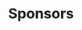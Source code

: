 ---
layout: sponsor
title: Sponsors
permalink: /pages/sponsors
redirect_from: "/partnerwithus"
show-in-nav: true

intro:
  title: We connect top students with innovative brands.
  text: "Students can be a difficult demographic to advertise to, and that’s where CSS comes in. As a student-run
    society, we are uniquely poised to advertise your company’s internships and graduate schemes to our membership of
    nearly a thousand students from one of the world’s top 50 universities."
  buttons:
    - text: Get involved
      theme: dark
      location: "#get-involved"
    - text: Download brochure
      theme: light
      location: "#"

past-sponsors:
  - number: 1
    content: 
    - name: Bloomberg
      logo: /assets/images/core/sponsorship/sponsor-logos/bloomberg.svg
      url: "https://www.bloomberg.com/europe"
    - name: Optiver
      logo: /assets/images/core/sponsorship/sponsor-logos/optiver.svg
      url: "https://optiver.com/"
    - name: Visa
      logo: /assets/images/core/sponsorship/sponsor-logos/visa.svg
      url: "https://visa.co.uk/"
    - name: TPP
      logo: /assets/images/core/sponsorship/sponsor-logos/tpp.svg
      url: "https://tpp-careers.com/"
    - name: Microsoft
      logo: /assets/images/core/sponsorship/sponsor-logos/microsoft.svg
      url: "https://microsoft.com/"
    - name: Dyson
      logo: /assets/images/core/sponsorship/sponsor-logos/dyson.svg
      url: "https://www.dyson.co.uk/en"
      
  - number: 2
    content:
    - name: BAE Systems
      logo: /assets/images/core/sponsorship/sponsor-logos/bae.svg
      url: "https://www.baesystems.com/en/home"
    - name: Boeing
      logo: /assets/images/core/sponsorship/sponsor-logos/boeing.svg
      url: "https://www.boeing.com/"
    - name: Just Eat
      logo: /assets/images/core/sponsorship/sponsor-logos/just-eat.svg
      url: "https://www.just-eat.co.uk/"
    - name: Morgan Stanley
      logo: /assets/images/core/sponsorship/sponsor-logos/morgan-stanley.svg
      url: https://www.morganstanley.com/
    - name: ARM
      logo: /assets/images/core/sponsorship/sponsor-logos/arm.svg
      url: "https://www.arm.com/"
    - name: Graphcore
      logo: /assets/images/core/sponsorship/sponsor-logos/graphcore.svg
      url: "https://www.graphcore.ai/"

  - number: 3
    content:
    - name: NVIDIA
      logo: /assets/images/core/sponsorship/sponsor-logos/nvidia.svg
      url: "https://www.nvidia.com/en-gb/"
    - name: PWC
      logo: /assets/images/core/sponsorship/sponsor-logos/pwc.svg
      url: "https://www.pwc.co.uk/"
    - name: Amazon
      logo: /assets/images/core/sponsorship/sponsor-logos/amazon.svg
      url: "https://www.amazon.co.uk/"
    - name: Deloitte
      logo: /assets/images/core/sponsorship/sponsor-logos/deloitte.svg
      url: "https://www2.deloitte.com/uk/en.html"
    - name: Oracle
      logo: /assets/images/core/sponsorship/sponsor-logos/oracle.svg
      url: "https://www.oracle.com/index.html"
    - name: Lloyds Banking Group
      logo: /assets/images/core/sponsorship/sponsor-logos/lloyds-banking.svg
      url: "https://www.lloydsbankinggroup.com/"


---